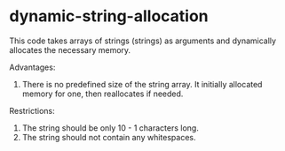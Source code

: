 # dynamic-string-allocation
This code takes arrays of strings (strings) as arguments and dynamically allocates the necessary memory.

Advantages:
1. There is no predefined size of the string array. It initially allocated memory for one, then reallocates if needed.

Restrictions:
1. The string should be only 10 - 1 characters long.
2. The string should not contain any whitespaces.
